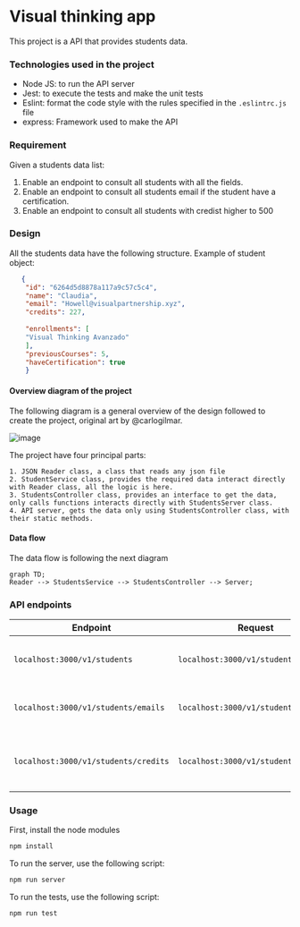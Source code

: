 # Visual thinking app

This project is a API that provides students data.

### Technologies used in the project

* Node JS: to run the API server
* Jest: to execute the tests and make the unit tests
* Eslint: format the code style with the rules specified in the ``.eslintrc.js`` file
* express: Framework used to make the API


### Requirement
Given a students data list:

1. Enable an endpoint to consult all students with all the fields.
2. Enable an endpoint to consult all students email if the student have a certification.
3. Enable an endpoint to consult all students with credist higher to 500

### Design
All the students data have the following structure. Example of student object:
```json
   {
    "id": "6264d5d8878a117a9c57c5c4",
    "name": "Claudia",
    "email": "Howell@visualpartnership.xyz",
    "credits": 227,
    
    "enrollments": [
    "Visual Thinking Avanzado"
    ],
    "previousCourses": 5,
    "haveCertification": true
    }
```
#### Overview diagram of the project

The following diagram is a general overview of the design followed to create the project, original art by @carlogilmar.

![image](https://user-images.githubusercontent.com/17634377/165870375-fe5a730a-eada-4abe-ac9c-42334e003b18.png)

The project have four principal parts:

    1. JSON Reader class, a class that reads any json file
    2. StudentService class, provides the required data interact directly with Reader class, all the logic is here. 
    3. StudentsController class, provides an interface to get the data, only calls functions interacts directly with StudentsServer class.
    4. API server, gets the data only using StudentsController class, with their static methods.

#### Data flow

The data flow is following the next diagram

```mermaid
graph TD;
Reader --> StudentsService --> StudentsController --> Server;
```

### API endpoints

| Endpoint | Request | Description |
| --- | --- | --- |
| `localhost:3000/v1/students` | `localhost:3000/v1/students`| Return all students with all their fields |
| `localhost:3000/v1/students/emails` | `localhost:3000/v1/students/emails`| Return all students emails with certification  |
| `localhost:3000/v1/students/credits` | `localhost:3000/v1/students/credits`| Return all students with credits higher than 500 |


### Usage
First, install the node modules

```bash
npm install
```

To run the server, use the following script:

```bash
npm run server
```

To run the tests, use the following script:

```bash
npm run test
```
